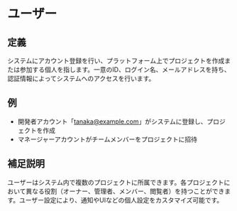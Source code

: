 # ユーザー

## 定義

システムにアカウント登録を行い、プラットフォーム上でプロジェクトを作成または参加する個人を指します。一意のID、ログイン名、メールアドレスを持ち、認証情報によってシステムへのアクセスを行います。

## 例

- 開発者アカウント「tanaka@example.com」がシステムに登録し、プロジェクトを作成
- マネージャーアカウントがチームメンバーをプロジェクトに招待

## 補足説明

ユーザーはシステム内で複数のプロジェクトに所属できます。各プロジェクトにおいて異なる役割（オーナー、管理者、メンバー、閲覧者）を持つことができます。ユーザー設定により、通知やUIなどの個人設定をカスタマイズ可能です。
